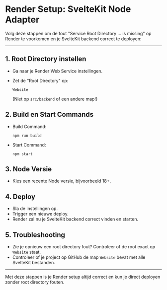 # Render Setup: SvelteKit Node Adapter

Volg deze stappen om de fout "Service Root Directory ... is missing" op Render te voorkomen en je SvelteKit backend correct te deployen:

---

## 1. Root Directory instellen
- Ga naar je Render Web Service instellingen.
- Zet de "Root Directory" op:
  
  ```
  Website
  ```
  (Niet op `src/backend` of een andere map!)

## 2. Build en Start Commands
- Build Command:
  ```
  npm run build
  ```
- Start Command:
  ```
  npm start
  ```

## 3. Node Versie
- Kies een recente Node versie, bijvoorbeeld 18+.

## 4. Deploy
- Sla de instellingen op.
- Trigger een nieuwe deploy.
- Render zal nu je SvelteKit backend correct vinden en starten.

## 5. Troubleshooting
- Zie je opnieuw een root directory fout? Controleer of de root exact op `Website` staat.
- Controleer of je project op GitHub de map `Website` bevat met alle SvelteKit bestanden.

---

Met deze stappen is je Render setup altijd correct en kun je direct deployen zonder root directory fouten.
